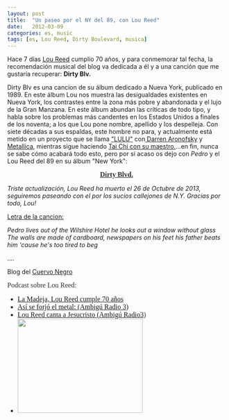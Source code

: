 ```yaml
---
layout: post
title:  "Un paseo por el NY del 89, con Lou Reed"
date:   2012-03-09
categories: es, music
tags: [es, Lou Reed, Dirty Boulevard, musica]
---
```


Hace 7 días <a href="http://es.wikipedia.org/wiki/Lou_Reed" target="_blank" rel="noopener">Lou Reed</a> cumplio 70 años, y para conmemorar tal fecha, la recomendación musical del blog va dedicada a él y a una canción que me gustaría recuperar: <strong>Dirty Blv.</strong>

Dirty Blv es una cancíon de su álbum dedicado a Nueva York, publicado en 1989. En este álbum Lou nos muestra las desigualdades existentes en Nueva York, los contrastes entre la zona más pobre y abandonada y el lujo de la Gran Manzana. En este álbum abundan las críticas de todo tipo, y habla sobre los problemas más candentes en los Estados Unidos a finales de los noventa; a los que Lou pone nombre, apellido y los despelleja.
Con siete décadas a sus espaldas, este hombre no para, y actualmente está metido en un proyecto que se llama <a href="http://www.loureedmetallica.com/" target="_blank" rel="noopener">"LULU"</a> con<a href="http://es.wikipedia.org/wiki/Darren_Aronofsky" target="_blank" rel="noopener"> Darren Aronofsky</a> y <a href="http://es.wikipedia.org/wiki/Metallica" target="_blank" rel="noopener">Metallica</a>, mientras sigue haciendo <a href="http://www.loureed.com/power/" target="_blank" rel="noopener">Tai Chi con su maestro.</a>...en fin, nunca se sabe cómo acabará todo esto, pero por si acaso os dejo con <em>Pedro</em> y el Lou Reed del 89 en su álbum "New York":
<p align="CENTER"><strong><a href="https://www.youtube.com/watch?v=HA4-4ifhixg" target="_blank" rel="noopener"><span style="color:#333333;"><span style="font-family:'Tonik BRK';"><span style="font-size:medium;">Dirty Blvd.</span></span></span></a></strong></p>

<em>Triste actualización, Lou Reed ha muerto el 26 de Octubre de 2013, seguiremos paseando con el por los sucios callejones de N.Y. Gracias por todo, Lou!</em>

[Letra de la cancion:](https://genius.com/Lou-reed-dirty-blvd-lyrics)

*Pedro lives out of the Wilshire Hotel*
*he looks out a window without glass*
*The walls are made of cardboard, newspapers on his feet*
*his father beats him 'cause he's too tired to beg*

....


Blog del [Cuervo Negro](http://cuervo-negro.blogspot.com/2008/02/lou-reed-dirty-boulevard.html)

<div>
<div>
<p align="LEFT"><span style="color:#333333;"><span style="font-family:Ubuntu;"><span style="font-size:medium;">Podcast sobre Lou Reed:</span></span></span></p>

<ul>
	<li><span style="color:#333333;"><span style="font-family:Ubuntu;"><span style="font-size:medium;"><a href="http://www.rtve.es/alacarta/audios/la-madeja/madeja---lou-reed-cumple-70-anos---03-03-12/1338701/" target="_blank" rel="noopener">La Madeja, Lou Reed cumple 70 años</a></span></span></span></li>
	<li><span style="color:#333333;"><span style="font-family:Ubuntu;"><span style="font-size:medium;"><a href="http://www.ivoox.com/ambigu-lou-reed-asi-se-forjo-el-audios-mp3_rf_168920_1.html" target="_blank" rel="noopener">Así se forjó el metal: (Ambigú Radio 3)</a></span></span></span></li>
	<li><span style="color:#333333;"><span style="font-family:Ubuntu;"><span style="font-size:medium;"><a href="http://www.rtve.es/alacarta/audios/radio/ambigu---lou-reed-canta-a-jesucristo---15-04-10/745645/" target="_blank" rel="noopener">Lou Reed canta a Jesucristo (Ambigú Radio3</a>)</span></span></span></li>
	<li><img class="aligncenter" style="text-align:center;" src="http://farm6.staticflickr.com/5273/5900378749_414bac5e53.jpg" alt="" width="288" height="217" /></li>
</ul>
